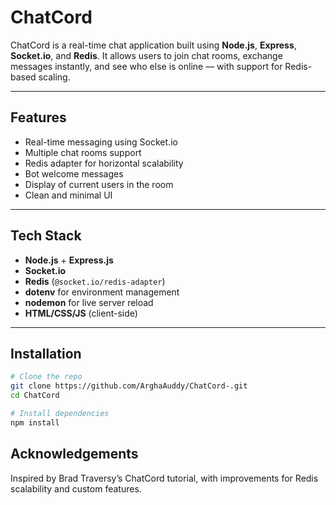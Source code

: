 # ChatCord

ChatCord is a real-time chat application built using **Node.js**, **Express**, **Socket.io**, and **Redis**. It allows users to join chat rooms, exchange messages instantly, and see who else is online — with support for Redis-based scaling.

---

## Features

- Real-time messaging using Socket.io
- Multiple chat rooms support
- Redis adapter for horizontal scalability
- Bot welcome messages
- Display of current users in the room
- Clean and minimal UI

---

##  Tech Stack

- **Node.js** + **Express.js**
- **Socket.io**
- **Redis** (`@socket.io/redis-adapter`)
- **dotenv** for environment management
- **nodemon** for live server reload
- **HTML/CSS/JS** (client-side)

---

##  Installation

```bash
# Clone the repo
git clone https://github.com/ArghaAuddy/ChatCord-.git
cd ChatCord

# Install dependencies
npm install 
```

## Acknowledgements

Inspired by Brad Traversy’s ChatCord tutorial, with improvements for Redis scalability and custom features.
